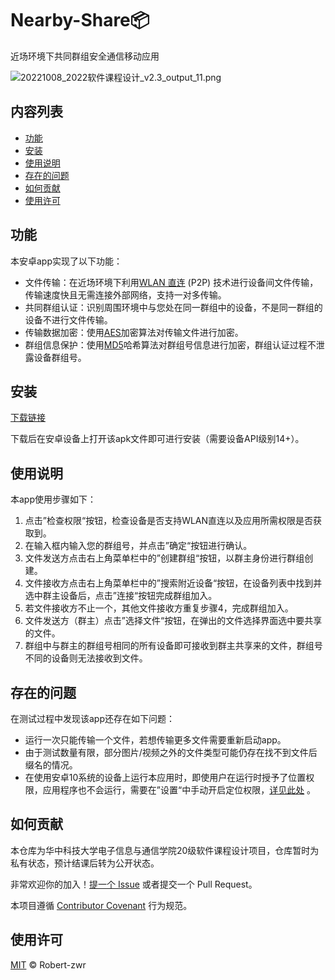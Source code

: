 # Nearby-Share📦

近场环境下共同群组安全通信移动应用

![20221008_2022软件课程设计_v2.3_output_11.png](https://s2.loli.net/2022/12/25/InsBmEPXbFY7KCg.png)

## 内容列表

- [功能](#功能)
- [安装](#安装)
- [使用说明](#使用说明)
- [存在的问题](#存在的问题)
- [如何贡献](#如何贡献)
- [使用许可](#使用许可)

## 功能

本安卓app实现了以下功能：

+ 文件传输：在近场环境下利用[WLAN 直连](https://www.wi-fi.org/discover-wi-fi/wi-fi-direct) (P2P) 技术进行设备间文件传输，传输速度快且无需连接外部网络，支持一对多传输。
+ 共同群组认证：识别周围环境中与您处在同一群组中的设备，不是同一群组的设备不进行文件传输。
+ 传输数据加密：使用[AES](https://www.nist.gov/publications/advanced-encryption-standard-aes)加密算法对传输文件进行加密。
+ 群组信息保护：使用[MD5](https://en.wikipedia.org/wiki/MD5)哈希算法对群组号信息进行加密，群组认证过程不泄露设备群组号。

## 安装

[下载链接](https://github.com/Robert-zwr/Nearby-Share/raw/main/NearbyShare.apk)

下载后在安卓设备上打开该apk文件即可进行安装（需要设备API级别14+）。

## 使用说明

本app使用步骤如下：

1. 点击”检查权限“按钮，检查设备是否支持WLAN直连以及应用所需权限是否获取到。
2. 在输入框内输入您的群组号，并点击”确定“按钮进行确认。
3. 文件发送方点击右上角菜单栏中的”创建群组“按钮，以群主身份进行群组创建。
4. 文件接收方点击右上角菜单栏中的”搜索附近设备“按钮，在设备列表中找到并选中群主设备后，点击”连接“按钮完成群组加入。
5. 若文件接收方不止一个，其他文件接收方重复步骤4，完成群组加入。
6. 文件发送方（群主）点击”选择文件“按钮，在弹出的文件选择界面选中要共享的文件。
7. 群组中与群主的群组号相同的所有设备即可接收到群主共享来的文件，群组号不同的设备则无法接收到文件。

## 存在的问题

在测试过程中发现该app还存在如下问题：

+ 运行一次只能传输一个文件，若想传输更多文件需要重新启动app。
+ 由于测试数量有限，部分图片/视频之外的文件类型可能仍存在找不到文件后缀名的情况。
+ 在使用安卓10系统的设备上运行本应用时，即使用户在运行时授予了位置权限，应用程序也不会运行，需要在”设置“中手动开启定位权限，[详见此处](https://stackoverflow.com/questions/65018782/wifip2pmanager-discoverpeers-fails-in-android-10-despite-of-using-runtime-perm) 。

## 如何贡献

本仓库为华中科技大学电子信息与通信学院20级软件课程设计项目，仓库暂时为私有状态，预计结课后转为公开状态。

非常欢迎你的加入！[提一个 Issue](https://github.com/Robert-zwr/Nearby-Share/issues/new/choose) 或者提交一个 Pull Request。


本项目遵循 [Contributor Covenant](http://contributor-covenant.org/version/1/3/0/) 行为规范。

## 使用许可

[MIT](LICENSE) © Robert-zwr